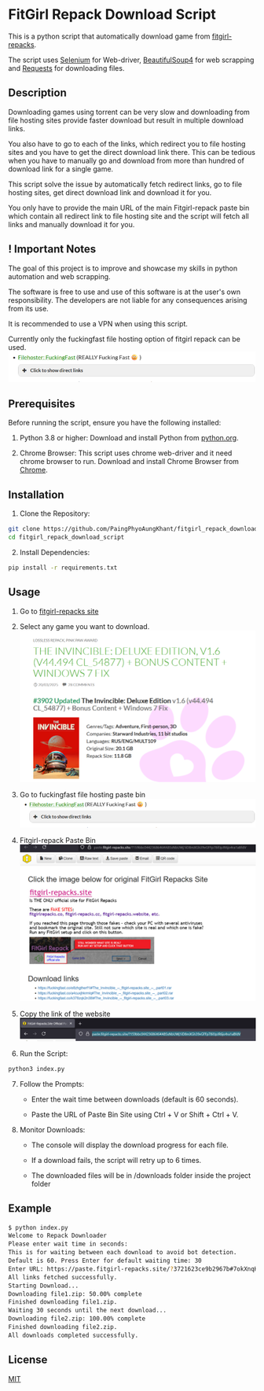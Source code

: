 # FitGirl Repack Download Script

This is a python script that automatically download game from [fitgirl-repacks](https://fitgirl-repacks.site/). 

The script uses [Selenium](https://www.selenium.dev/) for Web-driver, [BeautifulSoup4](https://pypi.org/project/beautifulsoup4/) for web scrapping and [Requests](https://pypi.org/project/requests/) for downloading files.

## Description
Downloading games using torrent can be very slow and downloading from file hosting sites provide faster download but result in multiple download links. 

You also have to go to each of the links, which redirect you to file hosting sites and you have to get the direct download link there.
This can be tedious when you have to manually go and download from more than hundred of download link for a single game. 

This script solve the issue by automatically fetch redirect links, go to file hosting sites, get direct download link and download it for you.

You only have to provide the main URL of the main Fitgirl-repack paste bin which contain all redirect link to file hosting site and the script will fetch all links and manually download it for you.

## ! Important Notes
The goal of this project is to improve and showcase my skills in python automation and web scrapping. 

The software is free to use and use of this software is at the user's own responsibility. The developers are not liable for any consequences arising from its use.

It is recommended to use a VPN when using this script.

Currently only the fuckingfast file hosting option of fitgirl repack can be used.
![Image of fuckingfast file hosting option](./image/step3.png)
## Prerequisites
Before running the script, ensure you have the following installed:

1. Python 3.8 or higher: Download and install Python from [python.org](https://www.python.org/downloads/).

2. Chrome Browser: This script uses chrome web-driver and it need chrome browser to run. Download and install Chrome Browser from [Chrome](https://www.google.com/chrome/).

## Installation

1. Clone the Repository:
```bash
git clone https://github.com/PaingPhyoAungKhant/fitgirl_repack_download_script.git
cd fitgirl_repack_download_script
```

2. Install Dependencies:
```bash
pip install -r requirements.txt
```
## Usage

1. Go to [fitgirl-repacks site](https://fitgirl-repacks.site/)

2. Select any game you want to download. 
![step2](./image/step2.png)

3. Go to fuckingfast file hosting paste bin 
![step3](./image/step3.png)

4. Fitgirl-repack Paste Bin
![step4](./image/step4.png)

5. Copy the link of the website 
![step5](./image/step5.png)

6. Run the Script: 
```python 
python3 index.py
``` 

7. Follow the Prompts:

    * Enter the wait time between downloads (default is 60 seconds).

    * Paste the URL of Paste Bin Site using Ctrl + V or Shift + Ctrl + V.
    
8. Monitor Downloads:

    * The console will display the download progress for each file.

    * If a download fails, the script will retry up to 6 times.

    * The downloaded files will be in /downloads folder inside the project folder

## Example

```bash
$ python index.py
Welcome to Repack Downloader
Please enter wait time in seconds:
This is for waiting between each download to avoid bot detection.
Default is 60. Press Enter for default waiting time: 30
Enter URL: https://paste.fitgirl-repacks.site/?3721623ce9b2967b#7okXnqH3NXqC4rn5UVip3LPdnG2NpvxK9t2S74HL9EhJ
All links fetched successfully.
Starting Download...
Downloading file1.zip: 50.00% complete
Finished downloading file1.zip.
Waiting 30 seconds until the next download...
Downloading file2.zip: 100.00% complete
Finished downloading file2.zip.
All downloads completed successfully.
```

## License

[MIT](https://choosealicense.com/licenses/mit/)